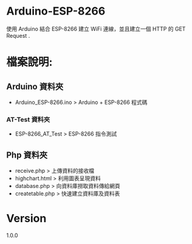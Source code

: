 # Arduino-ESP-8266
使用 Arduino 結合 ESP-8266 建立 WiFi 連線，並且建立一個 HTTP 的 GET Request .   

# 檔案說明:
## Arduino 資料夾
- Arduino_ESP-8266.ino > Arduino + ESP-8266 程式碼

### AT-Test 資料夾

- ESP-8266_AT_Test > ESP-8266 指令測試  

## Php 資料夾
- receive.php > 上傳資料的接收檔
- highchart.html > 利用圖表呈現資料
- database.php > 向資料庫撈取資料傳給網頁
- createtable.php > 快速建立資料庫及資料表

# Version
1.0.0
